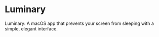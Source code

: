 # Luminary
Luminary: A macOS app that prevents your screen from sleeping with a simple, elegant interface.
